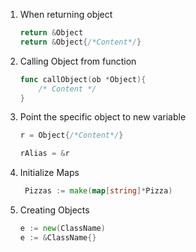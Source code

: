 1. When returning object
   ```go
   return &Object
   return &Object{/*Content*/}
   ```
2. Calling Object from function
   ```go
   func callObject(ob *Object){
       /* Content */
   }
   ```
3. Point the specific object to new variable
    ```go
    r = Object{/*Content*/}
    
    rAlias = &r
    ```
4. Initialize Maps
   ```go
    Pizzas := make(map[string]*Pizza)
   ```
5. Creating Objects
   ```go
   e := new(ClassName)
   e := &ClassName{}
   ```